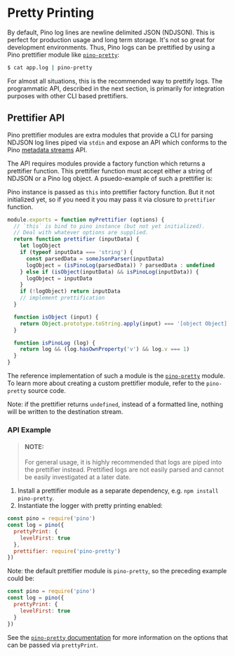 # Pretty Printing

By default, Pino log lines are newline delimited JSON (NDJSON). This is perfect
for production usage and long term storage. It's not so great for development
environments. Thus, Pino logs can be prettified by using a Pino prettifier
module like [`pino-pretty`][pp]:

```sh
$ cat app.log | pino-pretty
```

For almost all situations, this is the recommended way to prettify logs. The
programmatic API, described in the next section, is primarily for integration
purposes with other CLI based prettifiers.

## Prettifier API

Pino prettifier modules are extra modules that provide a CLI for parsing NDJSON
log lines piped via `stdin` and expose an API which conforms to the Pino
[metadata streams](api.md#metadata) API.

The API requires modules provide a factory function which returns a prettifier
function. This prettifier function must accept either a string of NDJSON or
a Pino log object. A psuedo-example of such a prettifier is:

Pino instance is passed as `this` into prettifier factory function. But it 
not initialized yet, so if you need it you may pass it via closure to `prettifier`
function.

```js
module.exports = function myPrettifier (options) {
  // `this` is bind to pino instance (but not yet initialized).
  // Deal with whatever options are supplied.
  return function prettifier (inputData) {
    let logObject
    if (typeof inputData === 'string') {
      const parsedData = someJsonParser(inputData)
      logObject = (isPinoLog(parsedData)) ? parsedData : undefined
    } else if (isObject(inputData) && isPinoLog(inputData)) {
      logObject = inputData
    }
    if (!logObject) return inputData
    // implement prettification
  }

  function isObject (input) {
    return Object.prototype.toString.apply(input) === '[object Object]'
  }

  function isPinoLog (log) {
    return log && (log.hasOwnProperty('v') && log.v === 1)
  }
}
```

The reference implementation of such a module is the [`pino-pretty`][pp] module.
To learn more about creating a custom prettifier module, refer to the
`pino-pretty` source code.

Note: if the prettifier returns `undefined`, instead of a formatted line, nothing
will be written to the destination stream.

### API Example

> #### NOTE:
> For general usage, it is highly recommended that logs are piped into
> the prettifier instead. Prettified logs are not easily parsed and cannot
> be easily investigated at a later date.

1. Install a prettifier module as a separate dependency, e.g. `npm install pino-pretty`.
1. Instantiate the logger with pretty printing enabled:
  ```js
  const pino = require('pino')
  const log = pino({
    prettyPrint: {
      levelFirst: true
    },
    prettifier: require('pino-pretty')
  })
  ```
  Note: the default prettifier module is `pino-pretty`, so the preceding
  example could be:
  ```js
  const pino = require('pino')
  const log = pino({
    prettyPrint: {
      levelFirst: true
    }
  })
  ```
  See the [`pino-pretty` documentation][pp] for more information on the options
  that can be passed via `prettyPrint`.

  [pp]: https://github.com/pinojs/pino-pretty

